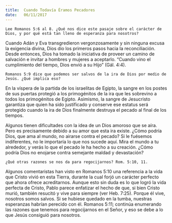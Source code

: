```yaml
---
title:  Cuando Todavía Éramos Pecadores
date:   06/11/2017
---
```


`Lee Romanos 5:6 al 8. ¿Qué nos dice este pasaje sobre el carácter de Dios, y por qué está tan lleno de esperanza para nosotros?`

Cuando Adán y Eva transgredieron vergonzosamente y sin ninguna excusa la exigencia divina, Dios dio los primeros pasos hacia la reconciliación. Desde entonces, Dios ha tomado la iniciativa de proveer un camino de salvación e invitar a hombres y mujeres a aceptarlo. “Cuando vino el cumplimiento del tiempo, Dios envió a su Hijo” (Gál. 4:4).

`Romanos 5:9 dice que podemos ser salvos de la ira de Dios por medio de Jesús. ¿Qué implica eso?`

En la víspera de la partida de los israelitas de Egipto, la sangre en los postes de sus puertas protegió a los primogénitos de la ira que les sobrevino a todos los primogénitos de Egipto. Asimismo, la sangre de Jesucristo garantiza que quien ha sido justificado y conserve ese estatus será protegido cuando la ira de Dios finalmente destruya el pecado al final de los tiempos.

Algunos tienen dificultades con la idea de un Dios amoroso que se aíra. Pero es precisamente debido a su amor que esta ira existe. ¿Cómo podría Dios, que ama al mundo, no airarse contra el pecado? Si le fuésemos indiferentes, no le importaría lo que nos sucede aquí. Mira el mundo a tu alrededor, y verás lo que el pecado le ha hecho a su creación. ¿Cómo podría Dios no enojarse contra semejante maldad y devastación?

`¿Qué otras razones se nos da para regocijarnos? Rom. 5:10, 11.`

Algunos comentaristas han visto en Romanos 5:10 una referencia a la vida que Cristo vivió en esta Tierra, durante la cual forjó un carácter perfecto que ahora ofrece acreditarnos. Aunque esto sin duda es lo que logró la vida perfecta de Cristo, Pablo parece enfatizar el hecho de que, si bien Cristo murió, también resucitó y vive para siempre (ver Heb. 7:25). Porque él vive, nosotros somos salvos. Si se hubiese quedado en la tumba, nuestras esperanzas habrían perecido con él. Romanos 5:11; continúa enumerando las razones que tenemos para regocijarnos en el Señor, y eso se debe a lo que Jesús consiguió para nosotros.